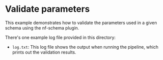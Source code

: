 # Validate parameters

This example demonstrates how to validate the parameters used in a given schema using the nf-schema plugin.

There's one example log file provided in this directory:
- `log.txt`: This log file shows the output when running the pipeline, which prints out the validation results.